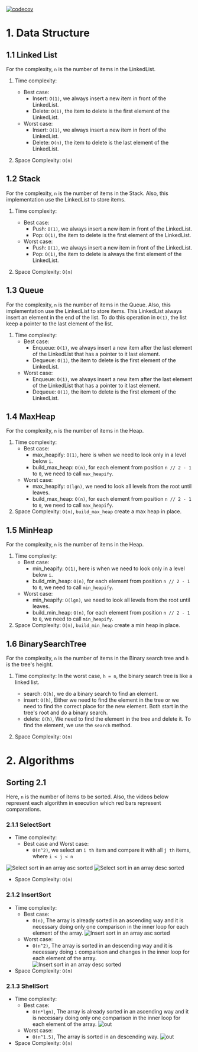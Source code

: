 [![codecov](https://codecov.io/gh/joaojunior/data_structures_and_algorithms/branch/main/graph/badge.svg?token=8G2K2F71JB)](https://codecov.io/gh/joaojunior/data_structures_and_algorithms)

# 1. Data Structure
## 1.1 Linked List

For the complexity, `n` is the number of items in the LinkedList.
1. Time complexity:
    - Best case:
        - Insert: `O(1)`, we always insert a new item in front of the LinkedList.
        - Delete: `O(1)`, the item to delete is the first element of the LinkedList.
    - Worst case:
        - Insert: `O(1)`, we always insert a new item in front of the LinkedList.
        - Delete: `O(n)`, the item to delete is the last element of the LinkedList.

2. Space Complexity: `O(n)`

## 1.2 Stack

For the complexity, `n` is the number of items in the Stack. Also, this implementation use the LinkedList to store items.
1. Time complexity:
    - Best case:
        - Push: `O(1)`, we always insert a new item in front of the LinkedList.
        - Pop: `O(1)`, the item to delete is the first element of the LinkedList.
    - Worst case:
        - Push: `O(1)`, we always insert a new item in front of the LinkedList.
        - Pop: `O(1)`, the item to delete is always the first element of the LinkedList.

2. Space Complexity: `O(n)`

## 1.3 Queue

For the complexity, `n` is the number of items in the Queue. Also, this implementation use the LinkedList to store items. This LinkedList always insert an element in the end of the list. To do this operation in `O(1)`, the list keep a pointer to the last element of the list.
1. Time complexity:
    - Best case:
        - Enqueue: `O(1)`, we always insert a new item after the last element of the LinkedList that has a pointer to it last element.
        - Dequeue: `O(1)`, the item to delete is the first element of the LinkedList.
    - Worst case:
        - Enqueue: `O(1)`, we always insert a new item after the last element of the LinkedList that has a pointer to it last element.
        - Dequeue: `O(1)`, the item to delete is the first element of the LinkedList.

## 1.4 MaxHeap

For the complexity, `n` is the number of items in the Heap.
1. Time complexity:
    - Best case:
        - max_heapify: `O(1)`, here is when we need to look only in a level below `i`.
        - build_max_heap: `O(n)`, for each element from position `n // 2 - 1` to `0`, we need to call `max_heapify`.
    - Worst case:
        - max_heapify: `O(lgn)`, we need to look all levels from the root until leaves.
        - build_max_heap: `O(n)`, for each element from position `n // 2 - 1` to `0`, we need to call `max_heapify`.
2. Space Complexity: `O(n)`, `build_max_heap` create a max heap in place.

## 1.5 MinHeap

For the complexity, `n` is the number of items in the Heap.
1. Time complexity:
    - Best case:
        - min_heapify: `O(1)`, here is when we need to look only in a level below `i`.
        - build_min_heap: `O(n)`, for each element from position `n // 2 - 1` to `0`, we need to call `min_heapify`.
    - Worst case:
        - min_heapify: `O(lgn)`, we need to look all levels from the root until leaves.
        - build_min_heap: `O(n)`, for each element from position `n // 2 - 1` to `0`, we need to call `min_heapify`.
2. Space Complexity: `O(n)`, `build_min_heap` create a min heap in place.

## 1.6 BinarySearchTree

For the complexity, `n` is the number of items in the Binary search tree and `h` is the tree's height.
1. Time complexity: In the worst case, `h = n`, the binary search tree is like a linked list.
    - search: `O(h)`, we do a binary search to find an element.
    - insert: `O(h)`, Either we need to find the element in the tree or we need to find the correct place for the new element. Both start in the tree's root and do a binary search.
    - delete: `O(h)`, We need to find the element in the tree and delete it. To find the element, we use the `search` method.

2. Space Complexity: `O(n)`


# 2. Algorithms
## Sorting 2.1
Here, `n` is the number of items to be sorted. Also, the videos below represent each algorithm in execution which red bars represent comparations.

### 2.1.1 SelectSort
- Time complexity:
    - Best case and Worst case:
        - `O(n^2)`, we select an `i th` item and compare it with all `j th` items, where `i < j < n`
        
![Select sort in an array asc sorted](https://user-images.githubusercontent.com/1184288/111559169-6cff0b80-8766-11eb-8dbf-c19c0f93a556.gif)
![Select sort in an array desc sorted](https://user-images.githubusercontent.com/1184288/111559392-ccf5b200-8766-11eb-89eb-7f9356614f55.gif)


- Space Complexity: `O(n)`

### 2.1.2 InsertSort
- Time complexity:
    - Best case:
        - `O(n)`, The array is already sorted in an ascending way and it is necessary doing only one comparison in the inner loop for each element of the array.
        ![Insert sort in an array asc sorted](https://user-images.githubusercontent.com/1184288/111558349-fb728d80-8764-11eb-94a8-7debe0d7f1f9.gif)
    - Worst case:
        - `O(n^2)`, The array is sorted in an descending way and it is necessary doing `i` comparison and changes in the inner loop for each element of the array.  
        ![Insert sort in an array desc sorted](https://user-images.githubusercontent.com/1184288/111557948-1e507200-8764-11eb-8118-073276d541aa.gif)
- Space Complexity: `O(n)`

### 2.1.3 ShellSort
- Time complexity:
    - Best case:
        - `O(n*lgn)`, The array is already sorted in an ascending way and it is necessary doing only one comparison in the inner loop for each element of the array.
        ![out](https://user-images.githubusercontent.com/1184288/112078390-b7143280-8b54-11eb-8917-6ad4656ef209.gif)
    - Worst case:
        - `O(n^1.5)`, The array is sorted in an descending way.
        ![out](https://user-images.githubusercontent.com/1184288/112078292-8207e000-8b54-11eb-8c25-779c84541feb.gif)
- Space Complexity: `O(n)`
